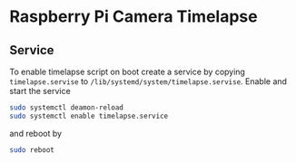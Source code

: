 # Raspberry Pi Camera Timelapse

## Service

To enable timelapse script on boot create a service by copying ``timelapse.servise`` to
``/lib/systemd/system/timelapse.servise``. Enable  and start the service

```bash
sudo systemctl deamon-reload
sudo systemctl enable timelapse.service
```

and reboot by

```bash
sudo reboot
```
